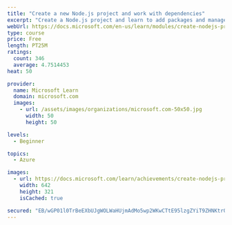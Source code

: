 ```yaml
---
title: "Create a new Node.js project and work with dependencies"
excerpt: "Create a Node.js project and learn to add packages and manage package dependencies in your project. Use the NPM CLI and registry to add libraries and tools to your JavaScript/TypeScript applications using Visual Studio Code."
webUrl: https://docs.microsoft.com/en-us/learn/modules/create-nodejs-project-dependencies/
type: course
price: Free
length: PT25M
ratings:
  count: 346
  average: 4.7514453
heat: 50

provider:
  name: Microsoft Learn
  domain: microsoft.com
  images:
    - url: /assets/images/organizations/microsoft.com-50x50.jpg
      width: 50
      height: 50

levels:
  - Beginner

topics:
  - Azure

images:
  - url: https://docs.microsoft.com/learn/achievements/create-nodejs-project-dependencies-social.png
    width: 642
    height: 321
    isCached: true

secured: "EB/wGP01l0TrBeEXbUJgWOLWaHUjmAdMo5wp2WKwCTtE95lzgZYiT9ZHNKtrQGrq0TZcVFguGQwwGiY8y01IR2+2FQxhF9qch5HkLzi51LBacCyUeTO89cc/qSzVENqJTNeZV2g9FPjsXUqBSWztnHhpv4RZcTfWUTsC8R5WORGGpAyX3+mgcr56WDYUB1sambvDWRYcdBYCDhi870zdKquXoIw6DAu6V5SNOpnKJNUnhRaElhxSlHFh8Y5vdqA1lOdTNv0ez8f0vQA/5lSrT4/Jh9NrlGVZKM18Dcaa7cRIvsbjwkaL/12E4p2VthHcuPJQzfHL/McmbsA0wfbpB23kB/mPYmnLWArDcAQrZD3S5T0rimv1MTKqDHPge0/xVeSfOd8W2Hv0GeShGbBGuQJsIoXZ8gwLKpeAF4seFXY=;RKgkdlBT/QWim1W+euKyYA=="
---
```


